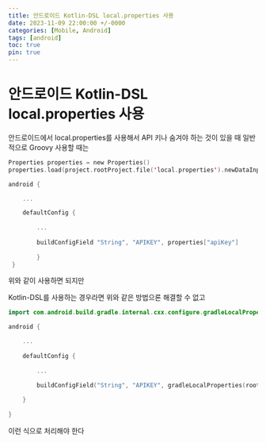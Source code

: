 ```yaml
---
title: 안드로이드 Kotlin-DSL local.properties 사용
date: 2023-11-09 22:00:00 +/-0000
categories: [Mobile, Android]
tags: [android]
toc: true
pin: true
---
```


# 안드로이드 Kotlin-DSL local.properties 사용

안드로이드에서 local.properties를 사용해서 API 키나 숨겨야 하는 것이 있을 때 일반적으로 Groovy 사용할 때는

~~~kotlin
Properties properties = new Properties() 
properties.load(project.rootProject.file('local.properties').newDataInputStream()) 

android {

	... 

	defaultConfig {
    
    	... 
        
        buildConfigField "String", "APIKEY", properties["apiKey"] 
        
        } 
 }
~~~

위와 같이 사용하면 되지만

Kotlin-DSL를 사용하는 경우라면 위와 같은 방법으론 해결할 수 없고

~~~kotlin
import com.android.build.gradle.internal.cxx.configure.gradleLocalProperties

android {

	...
    
    defaultConfig {
    
    	...
        
 		buildConfigField("String", "APIKEY", gradleLocalProperties(rootDir).getProperty("apiKey"))

    }
    
}
~~~

이런 식으로 처리해야 한다

